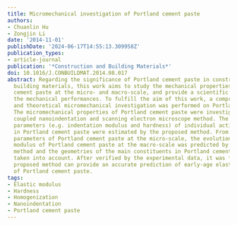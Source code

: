 ```yaml
---
title: Micromechanical investigation of Portland cement paste
authors:
- Chuanlin Hu
- Zongjin Li
date: '2014-11-01'
publishDate: '2024-06-17T14:55:13.309958Z'
publication_types:
- article-journal
publication: '*Construction and Building Materials*'
doi: 10.1016/J.CONBUILDMAT.2014.08.017
abstract: Regarding the significance of Portland cement paste in construction and
  building materials, this work aims to study the mechanical properties of Portland
  cement paste at the micro- and macro-scale, and provide a scientific basis for improving
  the mechanical performances. To fulfill the aim of this work, a comprehensive experimental
  and theoretical micromechanical investigation was performed on Portland cement paste.
  The micromechanical properties of Portland cement paste were investigated by the
  coupled nanoindentation and scanning electron microscope method. The mechanical
  parameters (e.g. indentation modulus and hardness) of individual active phases present
  in Portland cement paste were estimated by the proposed method. From the mechanical
  parameters of Portland cement paste at the micro-scale, the evolution of elastic
  modulus of Portland cement paste at the macro-scale was predicted by a homogenization
  method and the geometries of the main constituents in Portland cement paste were
  taken into account. After verified by the experimental data, it was found that the
  proposed method can provide an accurate prediction of early-age elastic modulus
  of Portland cement paste.
tags:
- Elastic modulus
- Hardness
- Homogenization
- Nanoindentation
- Portland cement paste
---
```

